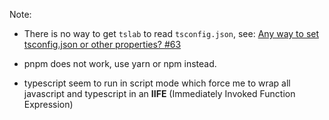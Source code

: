 
Note: 

- There is no way to get `tslab` to read `tsconfig.json`, see: [Any way to set tsconfig.json or other properties? #63](https://github.com/yunabe/tslab/issues/63)

- pnpm does not work, use yarn or npm instead. 

- typescript seem to run in script mode which force me to wrap all javascript and typescript in an **IIFE** (Immediately Invoked Function Expression)
